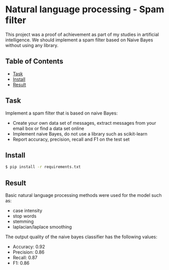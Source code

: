 # Natural language processing - Spam filter

This project was a proof of achievement as part of my studies in artificial intelligence. We should implement a spam
filter based on Naive Bayes without using any library.

## Table of Contents

- [Task](#task)
- [Install](#install)
- [Result](#result)

## Task

Implement a spam filter that is based on naive Bayes:

- Create your own data set of messages, extract messages from your email box or find a data set online
- Implement naive Bayes, do not use a library such as scikit-learn
- Report accuracy, precision, recall and F1 on the test set


## Install

```sh
$ pip install -r requirements.txt
```

## Result

Basic natural language processing methods were used for the model such as:

- case intensity 
- stop words
- stemming
- laplacian/laplace smoothing


The output quality of the naive bayes classifier has the following values:

- Accuracy: 0.92
- Precision: 0.86
- Recall: 0.87
- F1: 0.86
